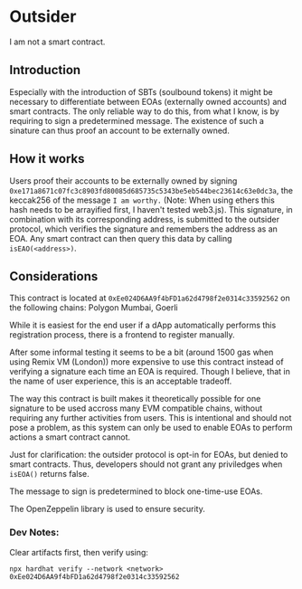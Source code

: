 # Outsider
I am not a smart contract.

## Introduction
Especially with the introduction of SBTs (soulbound tokens) it might be necessary to differentiate between EOAs (externally owned accounts) and smart contracts. 
The only reliable way to do this, from what I know, is by requiring to sign a predetermined message. 
The existence of such a sinature can thus proof an account to be externally owned.

## How it works
Users proof their accounts to be externally owned by signing `0xe171a8671c07fc3c8903fd80085d685735c5343be5eb544bec23614c63e0dc3a`, the keccak256 of the message `I am worthy.` (Note: When using ethers this hash needs to be arrayified first, I haven't tested web3.js).
This signature, in combination with its corresponding address, is submitted to the outsider protocol, which verifies the signature and remembers the address as an EOA.
Any smart contract can then query this data by calling `isEAO(<address>)`.


## Considerations
This contract is located at `0xEe024D6AA9f4bFD1a62d4798f2e0314c33592562` on the following chains: Polygon Mumbai, Goerli

While it is easiest for the end user if a dApp automatically performs this registration process, there is a frontend to register manually.

After some informal testing it seems to be a bit (around 1500 gas when using Remix VM (London)) more expensive to use this contract instead of verifying a signature each time an EOA is required. Though I believe, that in the name of user experience, this is an acceptable tradeoff.

The way this contract is built makes it theoretically possible for one signature to be used accross many EVM compatible chains, without requiring any further activities from users. This is intentional and should not pose a problem, as this system can only be used to enable EOAs to perform actions a smart contract cannot.

Just for clarification: the outsider protocol is opt-in for EOAs, but denied to smart contracts. Thus, developers should not grant any priviledges when `isEOA()` returns false.

The message to sign is predetermined to block one-time-use EOAs.

The OpenZeppelin library is used to ensure security.

### Dev Notes:
Clear artifacts first, then verify using:

`npx hardhat verify --network <network> 0xEe024D6AA9f4bFD1a62d4798f2e0314c33592562`